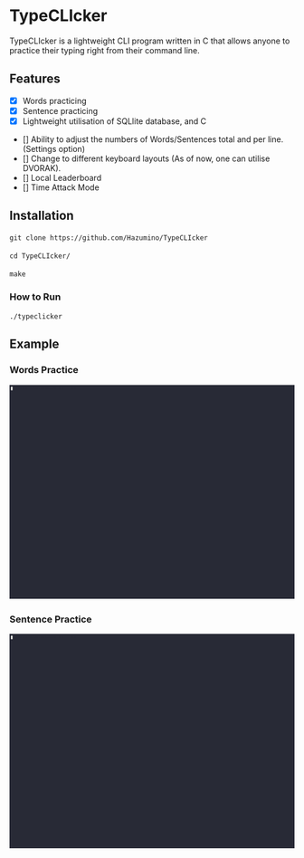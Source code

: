 # TypeCLIcker

TypeCLIcker is a lightweight CLI program written in C that allows anyone to practice their typing right from their command line. 

## Features
- [x] Words practicing 
- [x] Sentence practicing
- [x] Lightweight utilisation of SQLlite database, and C
- [] Ability to adjust the numbers of Words/Sentences total and per line. (Settings option)
- [] Change to different keyboard layouts (As of now, one can utilise DVORAK).
- [] Local Leaderboard
- [] Time Attack Mode

## Installation

```
git clone https://github.com/Hazumino/TypeCLIcker

cd TypeCLIcker/

make
```

### How to Run 

```
./typeclicker
```

## Example
### Words Practice
![Alt Text](others/words_demo.gif)

### Sentence Practice
![Alt Text](others/sentence_demo.gif)
